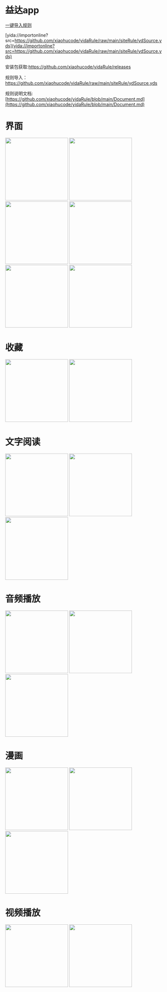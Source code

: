 # 益达app

<a href="yida://importonline?src=https://github.com/xiaohucode/yidaRule/raw/main/siteRule/ydSource.yds" type="button">一键导入规则</a>

[yida://importonline?src=https://github.com/xiaohucode/yidaRule/raw/main/siteRule/ydSource.yds](yida://importonline?src=https://github.com/xiaohucode/yidaRule/raw/main/siteRule/ydSource.yds)

安装包获取:https://github.com/xiaohucode/yidaRule/releases

规则导入：https://github.com/xiaohucode/yidaRule/raw/main/siteRule/ydSource.yds

规则说明文档: [https://github.com/xiaohucode/yidaRule/blob/main/Document.md](https://github.com/xiaohucode/yidaRule/blob/main/Document.md)

# 界面
<img src="screenshot/1.png" width="200"> <img src="screenshot/2.png" width="200"> <img src="screenshot/3.png" width="200"> <img src="screenshot/4.png" width="200"> <img src="screenshot/18.png" width="200"> <img src="screenshot/19.png" width="200"> 

# 收藏

<img src="screenshot/10.png" width="200"> <img src="screenshot/17.png" width="200"> 

# 文字阅读

<img src="screenshot/5.png" width="200"> <img src="screenshot/16.png" width="200"> <img src="screenshot/6.png" width="200"> 

# 音频播放
<img src="screenshot/7.png" width="200"> <img src="screenshot/8.png" width="200"> <img src="screenshot/9.png" width="200"> 

# 漫画
<img src="screenshot/11.png" width="200"> <img src="screenshot/12.png" width="200"> <img src="screenshot/13.png" width="200"> 

# 视频播放 
<img src="screenshot/14.png" width="200"> <img src="screenshot/15.png" width="200"> 
